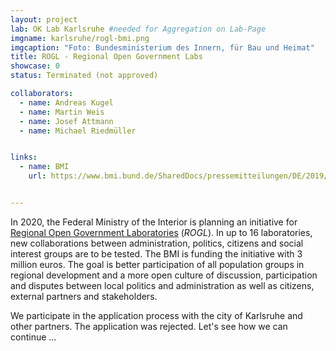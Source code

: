 ```yaml
---
layout: project
lab: OK Lab Karlsruhe #needed for Aggregation on Lab-Page
imgname: karlsruhe/rogl-bmi.png
imgcaption: "Foto: Bundesministerium des Innern, für Bau und Heimat"
title: ROGL - Regional Open Government Labs
showcase: 0
status: Terminated (not approved)

collaborators:
  - name: Andreas Kugel
  - name: Martin Weis
  - name: Josef Attmann
  - name: Michael Riedmüller


links:
  - name: BMI
    url: https://www.bmi.bund.de/SharedDocs/pressemitteilungen/DE/2019/09/open-government-labore.html


---
```


In 2020, the Federal Ministry of the Interior is planning an initiative for [Regional Open Government Laboratories](https://www.bmi.bund.de/SharedDocs/pressemitteilungen/DE/2019/09/open-government-labore.html) (*ROGL*). In up to 16 laboratories, new collaborations between administration, politics, citizens and social interest groups are to be tested. The BMI is funding the initiative with 3 million euros. The goal is better participation of all population groups in regional development and a more open culture of discussion, participation and disputes between local politics and administration as well as citizens, external partners and stakeholders.

We participate in the application process with the city of Karlsruhe and other partners.
The application was rejected. Let's see how we can continue ...
